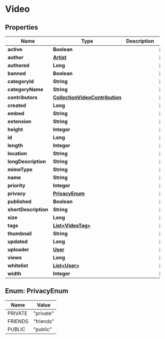 
# Video

## Properties
Name | Type | Description | Notes
------------ | ------------- | ------------- | -------------
**active** | **Boolean** |  |  [optional]
**author** | [**Artist**](Artist.md) |  |  [optional]
**authored** | **Long** |  |  [optional]
**banned** | **Boolean** |  |  [optional]
**categoryId** | **String** |  |  [optional]
**categoryName** | **String** |  |  [optional]
**contributors** | [**CollectionVideoContribution**](CollectionVideoContribution.md) |  |  [optional]
**created** | **Long** |  |  [optional]
**embed** | **String** |  |  [optional]
**extension** | **String** |  |  [optional]
**height** | **Integer** |  |  [optional]
**id** | **Long** |  |  [optional]
**length** | **Integer** |  |  [optional]
**location** | **String** |  |  [optional]
**longDescription** | **String** |  |  [optional]
**mimeType** | **String** |  |  [optional]
**name** | **String** |  |  [optional]
**priority** | **Integer** |  |  [optional]
**privacy** | [**PrivacyEnum**](#PrivacyEnum) |  |  [optional]
**published** | **Boolean** |  |  [optional]
**shortDescription** | **String** |  |  [optional]
**size** | **Long** |  |  [optional]
**tags** | [**List&lt;VideoTag&gt;**](VideoTag.md) |  |  [optional]
**thumbnail** | **String** |  |  [optional]
**updated** | **Long** |  |  [optional]
**uploader** | [**User**](User.md) |  |  [optional]
**views** | **Long** |  |  [optional]
**whitelist** | [**List&lt;User&gt;**](User.md) |  |  [optional]
**width** | **Integer** |  |  [optional]


<a name="PrivacyEnum"></a>
## Enum: PrivacyEnum
Name | Value
---- | -----
PRIVATE | &quot;private&quot;
FRIENDS | &quot;friends&quot;
PUBLIC | &quot;public&quot;



